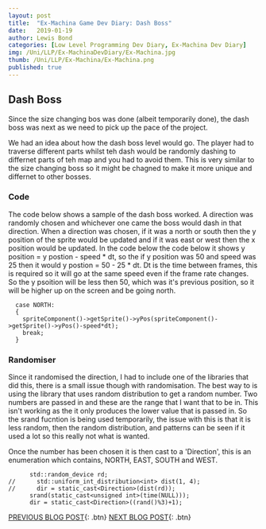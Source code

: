 ```yaml
---
layout: post
title:  "Ex-Machina Game Dev Diary: Dash Boss"
date:   2019-01-19
author: Lewis Bond
categories: [Low Level Programming Dev Diary, Ex-Machina Dev Diary]
img: /Uni/LLP/Ex-MachinaDevDiary/Ex-Machina.jpg
thumb: /Uni/LLP/Ex-Machina/Ex-Machina.png
published: true
---
```

<!--more-->

## Dash Boss

Since the size changing bos was done (albeit temporarily done), the dash boss was next as we need to pick up the pace of the project. 

We had an idea about how the dash boss level would go. The player had to traverse different parts whilst teh dash would be randomly dashing to differnet parts of teh map and you had to avoid them. This is very similar to the size changing boss so it might be chagned to make it more unique and differnet to other bosses.

### Code

The code below shows a sample of the dash boss worked. A direction was randomly chosen and whichever one came the boss would dash in that direction. When a direction was chosen, if it was a north or south then the y position of the sprite would be updated and if it was east or west then the x position would be updated. In the code below the code below it shows y position = y postion - speed * dt, so the if y position was 50 and speed was 25 then it would y postion = 50 - 25 * dt. Dt is the time between frames, this is required so it will go at the same speed even if the frame rate changes. So the y psoition will be less then 50, which was it's previous position, so it will be higher up on the screen and be going north.

~~~
  case NORTH:
  {
    spriteComponent()->getSprite()->yPos(spriteComponent()->getSprite()->yPos()-speed*dt);
    break;
  }
~~~


### Randomiser

Since it randomised the direction, I had to include one of the libraries that did this, there is a small issue though with randomisation. The best way to is using the <random> library that uses random distribution to get a random number. Two numbers are passed in and these are the range that I want that to be in. This isn't working as the it only produces the lower value that is passed in. So the srand fucntion is being used temporarily, the issue with this is that it is less random, then the random distribution, and patterns can be seen if it used a lot so this really not what is wanted.

Once the number has been chosen it is then cast to a 'Direction', this is an enumeration which contains, NORTH, EAST, SOUTH and WEST.

~~~
      std::random_device rd;
//      std::uniform_int_distribution<int> dist(1, 4);
//      dir = static_cast<Direction>(dist(rd));
      srand(static_cast<unsigned int>(time(NULL)));
      dir = static_cast<Direction>((rand()%3)+1);
~~~


[PREVIOUS BLOG POST](https://lbondi7.github.io/developer%20diary/low%20level%20programming%20dev%20diary/ex-machina%20dev%20diary/llp-dd-ExMachina-4){: .btn} [NEXT BLOG POST](https://lbondi7.github.io/developer%20diary/low%20level%20programming%20dev%20diary/ex-machina%20dev%20diary/llp-dd-ExMachina-6){: .btn}
